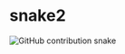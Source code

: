 # snake2
<picture>
  <source media="(prefers-color-scheme: dark)" srcset="https://raw.githubusercontent.com/TU_USUARIO/TU_USUARIO/output/github-snake-dark.svg" />
  <source media="(prefers-color-scheme: light)" srcset="https://raw.githubusercontent.com/TU_USUARIO/TU_USUARIO/output/github-snake.svg" />
  <img alt="GitHub contribution snake" src="https://raw.githubusercontent.com/TU_USUARIO/TU_USUARIO/output/github-snake.svg" />
</picture>
